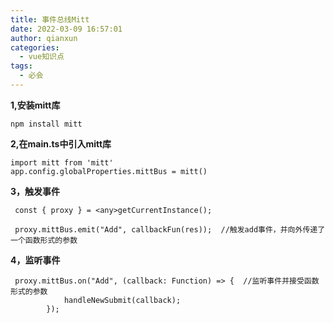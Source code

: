 ```yaml
---
title: 事件总线Mitt
date: 2022-03-09 16:57:01
author: qianxun
categories: 
  - vue知识点
tags: 
  - 必会
---
```




**1,安装mitt库**

```vue
npm install mitt
```

**2,在main.ts中引入mitt库**

```vue
import mitt from 'mitt'
app.config.globalProperties.mittBus = mitt()
```



**3，触发事件**

```vue
 const { proxy } = <any>getCurrentInstance();
     
 proxy.mittBus.emit("Add", callbackFun(res));  //触发add事件，并向外传递了一个函数形式的参数
```

**4，监听事件**

```
 proxy.mittBus.on("Add", (callback: Function) => {  //监听事件并接受函数形式的参数
            handleNewSubmit(callback); 
        });
```

